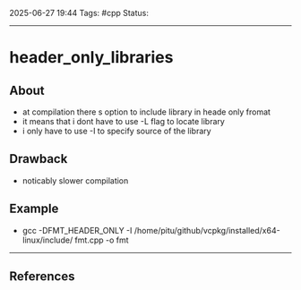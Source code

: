 
2025-06-27 19:44
Tags: #cpp
Status:

---
# header_only_libraries
## About
- at compilation there s option to include library in heade only fromat
- it means that i dont have to use -L flag to locate library
- i only have to use -I to specify source of the library
## Drawback
- noticably slower compilation
## Example
- gcc -DFMT_HEADER_ONLY -I /home/pitu/github/vcpkg/installed/x64-linux/include/ fmt.cpp -o fmt


---
## References



